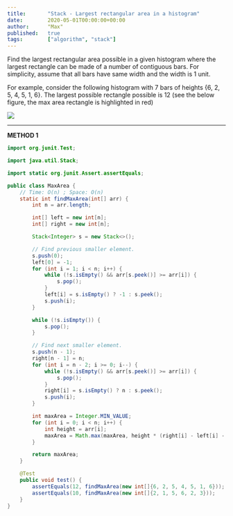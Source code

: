 ```yaml
---
title:       "Stack - Largest rectangular area in a histogram"
date:        2020-05-01T00:00:00+00:00
author:      "Max"
published:   true
tags:        ["algorithm", "stack"]
---
```


Find the largest rectangular area possible in a given histogram where the largest rectangle can be made of a number of contiguous bars. For simplicity, assume that all bars have same width and the width is 1 unit.

For example, consider the following histogram with 7 bars of heights {6, 2, 5, 4, 5, 1, 6}. The largest possible rectangle possible is 12 (see the below figure, the max area rectangle is highlighted in red)

![](https://media.geeksforgeeks.org/wp-content/cdn-uploads/histogram1.png)

---

**METHOD 1**

```java
import org.junit.Test;

import java.util.Stack;

import static org.junit.Assert.assertEquals;

public class MaxArea {
    // Time: O(n) ; Space: O(n)
    static int findMaxArea(int[] arr) {
        int n = arr.length;

        int[] left = new int[n];
        int[] right = new int[n];

        Stack<Integer> s = new Stack<>();

        // Find previous smaller element.
        s.push(0);
        left[0] = -1;
        for (int i = 1; i < n; i++) {
            while (!s.isEmpty() && arr[s.peek()] >= arr[i]) {
                s.pop();
            }
            left[i] = s.isEmpty() ? -1 : s.peek();
            s.push(i);
        }

        while (!s.isEmpty()) {
            s.pop();
        }

        // Find next smaller element.
        s.push(n - 1);
        right[n - 1] = n;
        for (int i = n - 2; i >= 0; i--) {
            while (!s.isEmpty() && arr[s.peek()] >= arr[i]) {
                s.pop();
            }
            right[i] = s.isEmpty() ? n : s.peek();
            s.push(i);
        }

        int maxArea = Integer.MIN_VALUE;
        for (int i = 0; i < n; i++) {
            int height = arr[i];
            maxArea = Math.max(maxArea, height * (right[i] - left[i] - 1));
        }

        return maxArea;
    }

    @Test
    public void test() {
        assertEquals(12, findMaxArea(new int[]{6, 2, 5, 4, 5, 1, 6}));
        assertEquals(10, findMaxArea(new int[]{2, 1, 5, 6, 2, 3}));
    }
}
```
